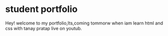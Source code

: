 # student portfolio

Hey! welcome to my portfolio,Its,coming tommorw when iam learn html and css with tanay pratap live on youtub.
